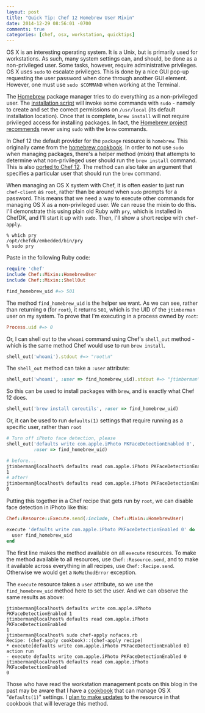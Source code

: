 ```yaml
---
layout: post
title: "Quick Tip: Chef 12 Homebrew User Mixin"
date: 2014-12-29 08:56:01 -0700
comments: true
categories: [chef, osx, workstation, quicktips]
---
```


OS X is an interesting operating system. It is a Unix, but is primarily used for workstations. As such, many system settings can, and should, be done as a non-privileged user. Some tasks, however, require administrative privileges. OS X uses `sudo` to escalate privileges. This is done by a nice GUI pop-up requesting the user password when done through another GUI element. However, one must use `sudo $COMMAND` when working at the Terminal.

The [Homebrew](http://brew.sh) package manager tries to do everything as a non-privileged user. The [installation script](https://raw.githubusercontent.com/Homebrew/install/master/install) will invoke some commands with `sudo` - namely to create and set the correct permissions on `/usr/local` (its default installation location). Once that is complete, `brew install` will not require privileged access for installing packages. In fact, the [Homebrew project recommends](https://github.com/Homebrew/homebrew/blob/b19d3afccef0ddc31820f1cb7d1a5316017e29df/share/doc/homebrew/FAQ.md#why-does-homebrew-say-sudo-is-bad-) never using `sudo` with the `brew` commands.

In Chef 12 the default provider for the `package` resource is `homebrew`. This originally came from the [homebrew cookbook](https://supermarket.chef.io/cookbooks/homebrew). In order to not use `sudo` when managing packages, there's a helper method (mixin) that attempts to determine what non-privileged user should run the `brew install` command. This is also [ported to Chef 12](https://github.com/opscode/chef/blob/4cb27331d81b394b816278e2bed6b3395b54b9c9/lib/chef/mixin/homebrew_user.rb). The method can also take an argument that specifies a particular user that should run the `brew` command.

When managing an OS X system with Chef, it is often easier to just run `chef-client` as `root`, rather than be around when `sudo` prompts for a password. This means that we need a way to execute other commands for managing OS X as a non-privileged user. We can reuse the mixin to do this. I'll demonstrate this using plain old Ruby with `pry`, which is installed in ChefDK, and I'll start it up with `sudo`. Then, I'll show a short recipe with `chef-apply`.

```
% which pry
/opt/chefdk/embedded/bin/pry
% sudo pry
```

Paste in the following Ruby code:

```ruby
require 'chef'
include Chef::Mixin::HomebrewUser
include Chef::Mixin::ShellOut

find_homebrew_uid #=> 501
```

The method `find_homebrew_uid` is the helper we want. As we can see, rather than returning `0` (for `root`), it returns `501`, which is the UID of the `jtimberman` user on my system. To prove that I'm executing in a process owned by `root`:

```ruby
Process.uid #=> 0
```

Or, I can shell out to the `whoami` command using Chef's `shell_out` method - which is the same method Chef would use to run `brew install`.

```ruby
shell_out('whoami').stdout #=> "root\n"
```

The `shell_out` method can take a `:user` attribute:

```ruby
shell_out('whoami', :user => find_homebrew_uid).stdout #=> "jtimberman\n"
```

So this can be used to install packages with `brew`, and is exactly what Chef 12 does.

```ruby
shell_out('brew install coreutils', :user => find_homebrew_uid)
```

Or, it can be used to run `defaults(1)` settings that require running as a specific user, rather than `root`

```ruby
# Turn off iPhoto face detection, please
shell_out('defaults write com.apple.iPhoto PKFaceDetectionEnabled 0', 
          :user => find_homebrew_uid)
```

```sh
# before...
jtimberman@localhost% defaults read com.apple.iPhoto PKFaceDetectionEnabled
1
# after!
jtimberman@localhost% defaults read com.apple.iPhoto PKFaceDetectionEnabled
0
```

Putting this together in a Chef recipe that gets run by `root`, we can disable face detection in iPhoto like this:

```ruby
Chef::Resource::Execute.send(:include, Chef::Mixin::HomebrewUser)

execute 'defaults write com.apple.iPhoto PKFaceDetectionEnabled 0' do
  user find_homebrew_uid
end
```

The first line makes the method available on all `execute` resources. To make the method available to all resources, use `Chef::Resource.send`, and to make it available across everything in all recipes, use `Chef::Recipe.send`. Otherwise we would get a `NoMethodError` exception.

The `execute` resource takes a `user` attribute, so we use the `find_homebrew_uid` method here to set the user. And we can observe the same results as above:

```
jtimberman@localhost% defaults write com.apple.iPhoto PKFaceDetectionEnabled 1
jtimberman@localhost% defaults read com.apple.iPhoto PKFaceDetectionEnabled
1
jtimberman@localhost% sudo chef-apply nofaces.rb
Recipe: (chef-apply cookbook)::(chef-apply recipe)
* execute[defaults write com.apple.iPhoto PKFaceDetectionEnabled 0] action run
- execute defaults write com.apple.iPhoto PKFaceDetectionEnabled 0
jtimberman@localhost% defaults read com.apple.iPhoto PKFaceDetectionEnabled
0
```

Those who have read the workstation management posts on this blog in the past may be aware that I have a [cookbook](https://supermarket.chef.io/cookbooks/mac_os_x) that can manage OS X "`defaults(1)`" settings. I [plan to make updates](https://github.com/chef-osx/mac_os_x/issues/21) to the resource in that cookbook that will leverage this method.
